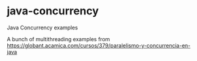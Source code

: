 # java-concurrency
Java Concurrency examples

A bunch of multithreading examples from
https://globant.acamica.com/cursos/379/paralelismo-y-concurrencia-en-java
